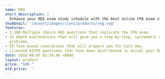 ```yaml
---
name: REG
short_description: |
  Enhance your REG exam study schedule with the best online CPA exam study resource. The Universal CPA Review Online Test Bank is a brand-new supplement in studying for the Uniform CPA Exam. Our REG test bank includes over 1,100 multiple choice practice questions that come with detailed answer rationales, as well as 65 task-based simulations to better prepare you for test day.
thumbnail: "/assets/images/icons/products/reg.svg"
features:
- 1,100 Multiple choice REG questions that replicate the CPA exam.
- In depth explanations that will give you a step-by-step, systematic way of solving
  problems.
- 65 Task-based simulations that will prepare you for test day.
- Licensed AICPA questions that have been distributed in actual past Uniform CPA Exams.
date: 2018-06-07 02:59:40 +0000
layout: product
price: "$99 "
old_price: ''
---
```

